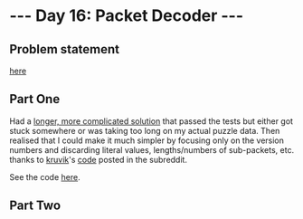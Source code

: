 # --- Day 16: Packet Decoder ---

## Problem statement

[here](https://adventofcode.com/2021/day/16)

## Part One

Had a [longer, more complicated solution](solution-part-one-old.py) that passed the tests but either got stuck somewhere or was taking too long on my actual puzzle data. Then realised that I could make it much simpler by focusing only on the version numbers and discarding literal values, lengths/numbers of sub-packets, etc. thanks to [kruvik](https://www.reddit.com/user/kruvik/)'s [code](https://www.reddit.com/user/kruvik/) posted in the subreddit.

See the code [here](solutions/solution-part-one.py).

## Part Two
